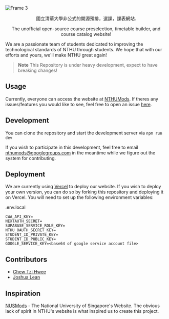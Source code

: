 ![Frame 3](https://github.com/nthumodifications/courseweb/assets/74640729/223a4560-0474-4b04-bdd8-566a192b2bad)

<p align="center">國立清華大學非公式的開源預排，選課，課表網站.</p>
<p align="center">The unofficial open-source course preselection, timetable builder, and course catalog website!</p>

We are a passionate team of students dedicated to improving the technological standards of NTHU through students. We hope that with our efforts and yours, we'll make NTHU great again!

> **Note**
> This Repository is under heavy development, expect to have breaking changes!

## Usage
Currently, everyone can access the website at [NTHUMods](https://nthumods.com). If theres any issues/features you would like to see, feel free to open an issue [here](https://github.com/nthumodifications/courseweb/issues/new/choose).

## Development
You can clone the repository and start the development server via `npm run dev`

If you wish to participate in this development, feel free to email [nthumods@googlegroups.com](mailto:nthumods@googlegroups.com) in the meantime while we figure out the system for contributing.

## Deployment
We are currently using [Vercel](https://vercel.com) to deploy our website. If you wish to deploy your own version, you can do so by forking this repository and deploying it on Vercel. You will need to set up the following environment variables:


.env.local
```
CWA_API_KEY=
NEXTAUTH_SECRET=
SUPABASE_SERVICE_ROLE_KEY=
NTHU_OAUTH_SECRET_KEY=
STUDENT_ID_PRIVATE_KEY=
STUDENT_ID_PUBLIC_KEY=
GOOGLE_SERVICE_KEY=<base64 of google service account file>
```


## Contributors
- [Chew Tzi Hwee](@ImJustChew)
- [Joshua Lean](@Joshimello)


## Inspiration
[NUSMods](https://nusmods.com) - The National University of Singapore's Website. The obvious lack of spirit in NTHU's website is what inspired us to create this project.
